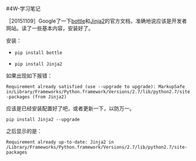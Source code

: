 #4W-学习笔记

［20151109］Google了一下[bottle](http://bottlepy.org/docs/dev/index.html)和[Jinja2](http://jinja.pocoo.org/docs/dev/)的官方文档，准确地说应该是开发者网站。读了一些基本内容，安装好了。

安装：

* ```pip install bottle```

* ```pip install Jinja2```

如果出现如下报错：

```Requirement already satisfied (use --upgrade to upgrade): MarkupSafe in/Library/Frameworks/Python.framework/Versions/2.7/lib/python2.7/site-packages (from Jinja2)```

应该是已经安装配置好了吧，或者更新一下，以防万一。

```pip install Jinja2 --upgrade```

之后显示的是：

```Requirement already up-to-date: Jinja2 in /Library/Frameworks/Python.framework/Versions/2.7/lib/python2.7/site-packages```

